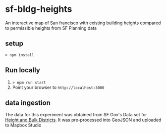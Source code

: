 # sf-bldg-heights
An interactive map of San francisco with existing building heights compared to permissible heights from SF Planning data

## setup
```
> npm install
```

## Run locally
1. `> npm run start`
2. Point  your browser to `http://localhost:3000`

## data ingestion
The data for this experiment was obtained from SF Gov's Data set for [Height and Bulk Districts](https://data.sfgov.org/Housing-and-Buildings/Height-and-Bulk-Districts/tt4g-gzy9). It was pre-processed into GeoJSON and uploaded to Mapbox Studio